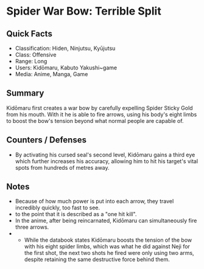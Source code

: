 # Spider War Bow: Terrible Split

## Quick Facts
- Classification: Hiden, Ninjutsu, Kyūjutsu
- Class: Offensive
- Range: Long
- Users: Kidōmaru, Kabuto Yakushi~game
- Media: Anime, Manga, Game

## Summary
Kidōmaru first creates a war bow by carefully expelling Spider Sticky Gold from his mouth. With it he is able to fire arrows, using his body's eight limbs to boost the bow's tension beyond what normal people are capable of.

## Counters / Defenses
- By activating his cursed seal's second level, Kidōmaru gains a third eye which further increases his accuracy, allowing him to hit his target's vital spots from hundreds of metres away.

## Notes
- Because of how much power is put into each arrow, they travel incredibly quickly, too fast to see.
- to the point that it is described as a "one hit kill".
- In the anime, after being reincarnated, Kidōmaru can simultaneously fire three arrows.
- * While the databook states Kidōmaru boosts the tension of the bow with his eight spider limbs, which was what he did against Neji for the first shot, the next two shots he fired were only using two arms, despite retaining the same destructive force behind them.
